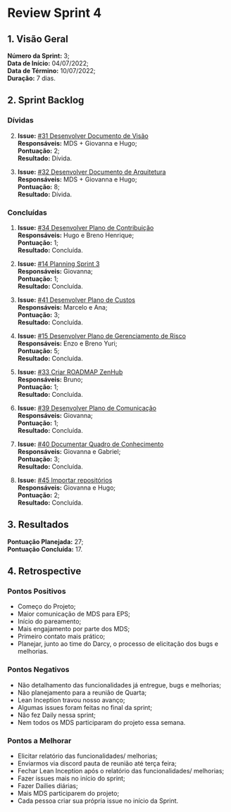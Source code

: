 # Review Sprint 4

## 1. Visão Geral
**Número da Sprint:** 3;<br>
**Data de Início:** 04/07/2022;<br>
**Data de Término:** 10/07/2022;<br>
**Duração:** 7 dias.<br>


## 2. Sprint Backlog

### Dívidas

2. **Issue:** [#31 Desenvolver Documento de Visão](https://github.com/fga-eps-mds/2022-1-PUMA-Doc/issues/31)<br>
**Responsáveis:** MDS + Giovanna e Hugo;<br>
**Pontuação:** 2;<br>
**Resultado:** <span class="tarefa-divida">Dívida</span>.

3. **Issue:** [#32 Desenvolver Documento de Arquitetura](https://github.com/fga-eps-mds/2022-1-PUMA-Doc/issues/32)<br>
**Responsáveis:** MDS + Giovanna e Hugo;<br>
**Pontuação:** 8;<br>
**Resultado:** <span class="tarefa-divida">Dívida</span>.


### Concluídas

1. **Issue:** [#34 Desenvolver Plano de Contribuição](https://github.com/fga-eps-mds/2022-1-PUMA-Doc/issues/34)<br>
**Responsáveis:** Hugo e Breno Henrique;<br>
**Pontuação:** 1;<br>
**Resultado:** <span class="tarefa-concluida">Concluída</span>.

1. **Issue:** [#14 Planning Sprint 3](https://github.com/fga-eps-mds/2022-1-PUMA-Doc/issues/14)<br>
**Responsáveis:** Giovanna;<br>
**Pontuação:** 1;<br>
**Resultado:** <span class="tarefa-concluida">Concluída</span>.

1. **Issue:** [#41 Desenvolver Plano de Custos](https://github.com/fga-eps-mds/2022-1-PUMA-Doc/issues/41)<br>
**Responsáveis:** Marcelo e Ana;<br>
**Pontuação:** 3;<br>
**Resultado:** <span class="tarefa-concluida">Concluída</span>.

1. **Issue:** [#15 Desenvolver Plano de Gerenciamento de Risco](https://github.com/fga-eps-mds/2022-1-PUMA-Doc/issues/15)<br>
**Responsáveis:** Enzo e Breno Yuri;<br>
**Pontuação:** 5;<br>
**Resultado:** <span class="tarefa-concluida">Concluída</span>.

1. **Issue:** [#33 Criar ROADMAP ZenHub](https://github.com/fga-eps-mds/2022-1-PUMA-Doc/issues/33)<br>
**Responsáveis:** Bruno;<br>
**Pontuação:** 1;<br>
**Resultado:** <span class="tarefa-concluida">Concluída</span>.

1. **Issue:** [#39 Desenvolver Plano de Comunicação](https://github.com/fga-eps-mds/2022-1-PUMA-Doc/issues/39)<br>
**Responsáveis:** Giovanna;<br>
**Pontuação:** 1;<br>
**Resultado:** <span class="tarefa-concluida">Concluída</span>.

1. **Issue:** [#40 Documentar Quadro de Conhecimento](https://github.com/fga-eps-mds/2022-1-PUMA-Doc/issues/40)<br>
**Responsáveis:** Giovanna e Gabriel;<br>
**Pontuação:** 3;<br>
**Resultado:** <span class="tarefa-concluida">Concluída</span>.

1. **Issue:** [#45 Importar repositórios](https://github.com/fga-eps-mds/2022-1-PUMA-Doc/issues/45)<br>
**Responsáveis:** Giovanna e Hugo;<br>
**Pontuação:** 2;<br>
**Resultado:** <span class="tarefa-concluida">Concluída</span>.

## 3. Resultados

**Pontuação Planejada:** 27;<br>
**Pontuação Concluída:** 17.<br>


## 4. Retrospective

### Pontos Positivos
- Começo do Projeto;
- Maior comunicação de MDS para EPS;
- Início do pareamento;
- Mais engajamento por parte dos MDS;
- Primeiro contato mais prático;
- Planejar, junto ao time do Darcy, o processo de elicitação dos bugs e melhorias.

### Pontos Negativos
- Não detalhamento das funcionalidades já entregue, bugs e melhorias;
- Não planejamento para a reunião de Quarta;
- Lean Inception travou nosso avanço;
- Algumas issues foram feitas no final da sprint;
- Não fez Daily nessa sprint;
- Nem todos os MDS participaram do projeto essa semana.

### Pontos a Melhorar
- Elicitar relatório das funcionalidades/ melhorias;
- Enviarmos via discord pauta de reunião até terça feira;
- Fechar Lean Inception após o relatório das funcionalidades/ melhorias;
- Fazer issues mais no início do sprint;
- Fazer Dailies diárias;
- Mais MDS participarem do projeto;
- Cada pessoa criar sua própria issue no início da Sprint.